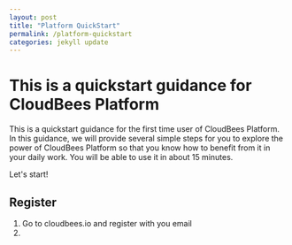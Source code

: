```yaml
---
layout: post
title: "Platform QuickStart"
permalink: /platform-quickstart
categories: jekyll update
---
```


# This is a quickstart guidance for CloudBees Platform 

This is a quickstart guidance for the first time user of CloudBees Platform. In this guidance, we will provide several simple steps for you to explore the power of CloudBees Platform so that you know how to benefit from it in your daily work. You will be able to use it in about 15 minutes.

Let's start!

## Register

1. Go to cloudbees.io and register with you email
2.  
